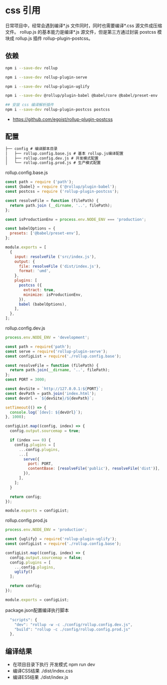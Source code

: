 # css 引用

日常项目中，经常会遇到编译*.js 文件同时，同时也需要编译*.css 源文件成压缩文件。 rollup.js 的基本能力是编译\*.js 源文件，但是第三方通过封装 postcss 模块成 rollup.js 插件 rollup-plugin-postcss。

## 依赖

```bash
npm i --save-dev rollup

npm i --save-dev rollup-plugin-serve

npm i --save-dev rollup-plugin-uglify

npm i --save-dev @rollup/plugin-babel @babel/core @babel/preset-env

## 安装 css 编译解析插件
npm i --save-dev rollup-plugin-postcss postcss
```

- https://github.com/egoist/rollup-plugin-postcss

## 配置

```txt
├── config # 编译脚本目录
│   ├── rollup.config.base.js # 基本 rollup.js编译配置
│   ├── rollup.config.dev.js # 开发模式配置
│   └── rollup.config.prod.js # 生产模式配置
```

rollup.config.base.js

```js
const path = require ('path');
const {babel} = require ('@rollup/plugin-babel');
const postcss = require ('rollup-plugin-postcss');

const resolveFile = function (filePath) {
  return path.join (__dirname, '..', filePath);
};

const isProductionEnv = process.env.NODE_ENV === 'production';

const babelOptions = {
  presets: ['@babel/preset-env'],
};

module.exports = [
  {
    input: resolveFile ('src/index.js'),
    output: {
      file: resolveFile ('dist/index.js'),
      format: 'umd',
    },
    plugins: [
      postcss ({
        extract: true,
        minimize: isProductionEnv,
      }),
      babel (babelOptions),
    ],
  },
];
```

rollup.config.dev.js

```js
process.env.NODE_ENV = 'development';

const path = require('path');
const serve = require('rollup-plugin-serve');
const configList = require('./rollup.config.base');

const resolveFile = function (filePath) {
  return path.join(__dirname, '..', filePath);
};
const PORT = 3000;

const devSite = `http://127.0.0.1:${PORT}`;
const devPath = path.join('index.html');
const devUrl = `${devSite}/${devPath}`;

setTimeout(() => {
  console.log(`[dev]: ${devUrl}`);
}, 1000);

configList.map((config, index) => {
  config.output.sourcemap = true;

  if (index === 0) {
    config.plugins = [
      ...config.plugins,
      ...[
        serve({
          port: PORT,
          contentBase: [resolveFile('public'), resolveFile('dist')],
        }),
      ],
    ];
  }

  return config;
});

module.exports = configList;
```

rollup.config.prod.js

```js
process.env.NODE_ENV = 'production';

const {uglify} = require('rollup-plugin-uglify');
const configList = require('./rollup.config.base');

configList.map((config, index) => {
  config.output.sourcemap = false;
  config.plugins = [
    ...config.plugins,
    uglify()
  ];

  return config;
});

module.exports = configList;
```

package.json配置编译执行脚本

```js
  "scripts": {
    "dev": "rollup -w -c ./config/rollup.config.dev.js",
    "build": "rollup -c ./config/rollup.config.prod.js"
  },
```

## 编译结果

- 在项目目录下执行 开发模式 npm run dev
- 编译CSS结果 ./dist/index.css
- 编译ES5结果 ./dist/index.js
